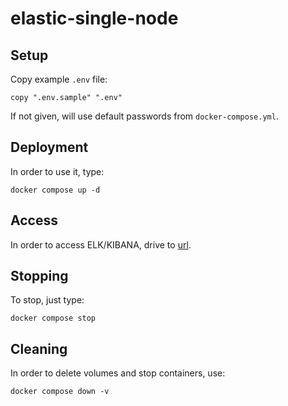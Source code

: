 # elastic-single-node

## Setup

Copy example `.env` file:

```shell
copy ".env.sample" ".env"
```

If not given, will use default passwords from `docker-compose.yml`.

## Deployment

In order to use it, type:

```shell
docker compose up -d
```

## Access

In order to access ELK/KIBANA, drive to [url](http://localhost:5601/login?next=%2F).


## Stopping

To stop, just type:

```shell
docker compose stop
```

## Cleaning

In order to delete volumes and stop containers, use:

```shell
docker compose down -v
```
